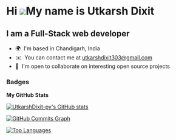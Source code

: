 Hi ![](https://user-images.githubusercontent.com/18350557/176309783-0785949b-9127-417c-8b55-ab5a4333674e.gif)My name is Utkarsh Dixit
=====================================================================================================================================

I am a Full-Stack web developer
-------------------------------

* 🌍  I'm based in Chandigarh, India
* ✉️  You can contact me at [utkarshdixit303@gmail.com](mailto:utkarshdixit303@gmail.com)
* 🤝  I'm open to collaborate on interesting open source projects



### Badges

<b>My GitHub Stats</b>

<a href="http://www.github.com/UtkarshDixit-py"><img src="https://github-readme-stats.vercel.app/api?username=UtkarshDixit-py&show_icons=true&hide=&count_private=true&title_color=0891b2&text_color=ffffff&icon_color=0891b2&bg_color=1c1917&hide_border=true&show_icons=true" alt="UtkarshDixit-py's GitHub stats" /></a>

<a href="http://www.github.com/UtkarshDixit-py"><img src="https://activity-graph.herokuapp.com/graph?username=UtkarshDixit-py&bg_color=1c1917&color=ffffff&line=0891b2&point=ffffff&area_color=1c1917&area=true&hide_border=true&custom_title=GitHub%20Commits%20Graph" alt="GitHub Commits Graph" /></a>

<a href="https://github.com/UtkarshDixit-py" align="left"><img src="https://github-readme-stats.vercel.app/api/top-langs/?username=UtkarshDixit-py&langs_count=10&title_color=0891b2&text_color=ffffff&icon_color=0891b2&bg_color=1c1917&hide_border=true&locale=en&custom_title=Top%20%Languages" alt="Top Languages" /></a>
